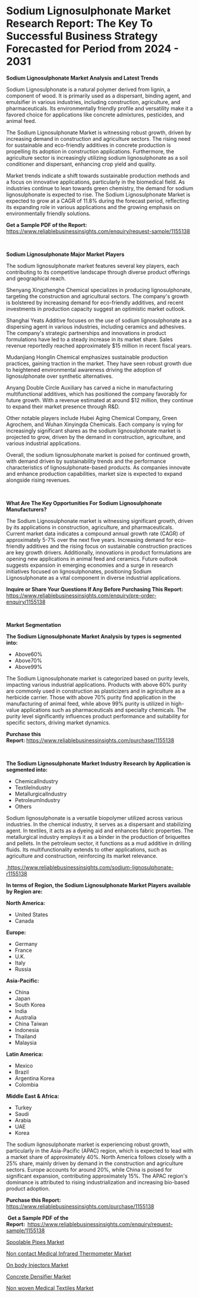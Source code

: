 <p><h1>Sodium Lignosulphonate Market Research Report: The Key To Successful Business Strategy Forecasted for Period from 2024 - 2031</h1></p><p><strong>Sodium Lignosulphonate Market Analysis and Latest Trends</strong></p>
<p><p>Sodium Lignosulphonate is a natural polymer derived from lignin, a component of wood. It is primarily used as a dispersant, binding agent, and emulsifier in various industries, including construction, agriculture, and pharmaceuticals. Its environmentally friendly profile and versatility make it a favored choice for applications like concrete admixtures, pesticides, and animal feed.</p><p>The Sodium Lignosulphonate Market is witnessing robust growth, driven by increasing demand in construction and agriculture sectors. The rising need for sustainable and eco-friendly additives in concrete production is propelling its adoption in construction applications. Furthermore, the agriculture sector is increasingly utilizing sodium lignosulphonate as a soil conditioner and dispersant, enhancing crop yield and quality.</p><p>Market trends indicate a shift towards sustainable production methods and a focus on innovative applications, particularly in the biomedical field. As industries continue to lean towards green chemistry, the demand for sodium lignosulphonate is expected to rise. The Sodium Lignosulphonate Market is expected to grow at a CAGR of 11.8% during the forecast period, reflecting its expanding role in various applications and the growing emphasis on environmentally friendly solutions.</p></p>
<p><strong>Get a Sample PDF of the Report:&nbsp;</strong> <a href="https://www.reliablebusinessinsights.com/enquiry/request-sample/1155138?utm_campaign=117&utm_medium=2&utm_source=Github&utm_content=ia&utm_term=07112024&utm_id=sodium-lignosulphonate">https://www.reliablebusinessinsights.com/enquiry/request-sample/1155138</a></p>
<p>&nbsp;</p>
<p><strong>Sodium Lignosulphonate Major Market Players</strong></p>
<p><p>The sodium lignosulphonate market features several key players, each contributing to its competitive landscape through diverse product offerings and geographical reach. </p><p>Shenyang Xingzhenghe Chemical specializes in producing lignosulphonate, targeting the construction and agricultural sectors. The company's growth is bolstered by increasing demand for eco-friendly additives, and recent investments in production capacity suggest an optimistic market outlook. </p><p>Shanghai Yeats Additive focuses on the use of sodium lignosulphonate as a dispersing agent in various industries, including ceramics and adhesives. The company's strategic partnerships and innovations in product formulations have led to a steady increase in its market share. Sales revenue reportedly reached approximately $15 million in recent fiscal years. </p><p>Mudanjiang Honglin Chemical emphasizes sustainable production practices, gaining traction in the market. They have seen robust growth due to heightened environmental awareness driving the adoption of lignosulphonate over synthetic alternatives. </p><p>Anyang Double Circle Auxiliary has carved a niche in manufacturing multifunctional additives, which has positioned the company favorably for future growth. With a revenue estimated at around $12 million, they continue to expand their market presence through R&D. </p><p>Other notable players include Hubei Aging Chemical Company, Green Agrochem, and Wuhan Xinyingda Chemicals. Each company is vying for increasingly significant shares as the sodium lignosulphonate market is projected to grow, driven by the demand in construction, agriculture, and various industrial applications.</p><p>Overall, the sodium lignosulphonate market is poised for continued growth, with demand driven by sustainability trends and the performance characteristics of lignosulphonate-based products. As companies innovate and enhance production capabilities, market size is expected to expand alongside rising revenues.</p></p>
<p>&nbsp;</p>
<p><strong>What Are The Key Opportunities For Sodium Lignosulphonate Manufacturers?</strong></p>
<p><p>The Sodium Lignosulphonate market is witnessing significant growth, driven by its applications in construction, agriculture, and pharmaceuticals. Current market data indicates a compound annual growth rate (CAGR) of approximately 5-7% over the next five years. Increasing demand for eco-friendly additives and the rising focus on sustainable construction practices are key growth drivers. Additionally, innovations in product formulations are opening new applications in animal feed and ceramics. Future outlook suggests expansion in emerging economies and a surge in research initiatives focused on lignosulphonates, positioning Sodium Lignosulphonate as a vital component in diverse industrial applications.</p></p>
<p><strong>Inquire or Share Your Questions If Any Before Purchasing This Report:</strong> <a href="https://www.reliablebusinessinsights.com/enquiry/pre-order-enquiry/1155138?utm_campaign=117&utm_medium=2&utm_source=Github&utm_content=ia&utm_term=07112024&utm_id=sodium-lignosulphonate">https://www.reliablebusinessinsights.com/enquiry/pre-order-enquiry/1155138</a></p>
<p>&nbsp;</p>
<p><strong>Market Segmentation</strong></p>
<p><strong>The Sodium Lignosulphonate Market Analysis by types is segmented into:</strong></p>
<p><ul><li>Above60%</li><li>Above70%</li><li>Above99%</li></ul></p>
<p><p>The Sodium Lignosulphonate market is categorized based on purity levels, impacting various industrial applications. Products with above 60% purity are commonly used in construction as plasticizers and in agriculture as a herbicide carrier. Those with above 70% purity find application in the manufacturing of animal feed, while above 99% purity is utilized in high-value applications such as pharmaceuticals and specialty chemicals. The purity level significantly influences product performance and suitability for specific sectors, driving market dynamics.</p></p>
<p><strong>Purchase this Report:&nbsp;</strong><a href="https://www.reliablebusinessinsights.com/purchase/1155138?utm_campaign=117&utm_medium=2&utm_source=Github&utm_content=ia&utm_term=07112024&utm_id=sodium-lignosulphonate">https://www.reliablebusinessinsights.com/purchase/1155138</a></p>
<p>&nbsp;</p>
<p><strong>The Sodium Lignosulphonate Market Industry Research by Application is segmented into:</strong></p>
<p><ul><li>ChemicalIndustry</li><li>TextileIndustry</li><li>MetallurgicalIndustry</li><li>PetroleumIndustry</li><li>Others</li></ul></p>
<p><p>Sodium lignosulphonate is a versatile biopolymer utilized across various industries. In the chemical industry, it serves as a dispersant and stabilizing agent. In textiles, it acts as a dyeing aid and enhances fabric properties. The metallurgical industry employs it as a binder in the production of briquettes and pellets. In the petroleum sector, it functions as a mud additive in drilling fluids. Its multifunctionality extends to other applications, such as agriculture and construction, reinforcing its market relevance.</p></p>
<p><a href="https://www.reliablebusinessinsights.com/sodium-lignosulphonate-r1155138?utm_campaign=117&utm_medium=2&utm_source=Github&utm_content=ia&utm_term=07112024&utm_id=sodium-lignosulphonate">&nbsp;https://www.reliablebusinessinsights.com/sodium-lignosulphonate-r1155138</a></p>
<p><strong>In terms of Region, the Sodium Lignosulphonate Market Players available by Region are:</strong></p>
<p>
    <p> <strong> North America: </strong>
        <ul>
            <li>United States</li>
            <li>Canada</li>
        </ul>
        </p> 
    <p> <strong> Europe: </strong>
        <ul>
            <li>Germany</li>
            <li>France</li>
            <li>U.K.</li>
            <li>Italy</li>
            <li>Russia</li>
        </ul>
        </p> 
    <p> <strong> Asia-Pacific: </strong>
        <ul>
            <li>China</li>
            <li>Japan</li>
            <li>South Korea</li>
            <li>India</li>
            <li>Australia</li>
            <li>China Taiwan</li>
            <li>Indonesia</li>
            <li>Thailand</li>
            <li>Malaysia</li>
        </ul>
        </p> 
    <p> <strong> Latin America: </strong>
        <ul>
            <li>Mexico</li>
            <li>Brazil</li>
            <li>Argentina Korea</li>
            <li>Colombia</li>
        </ul>
        </p> 
    <p> <strong> Middle East & Africa: </strong>
        <ul>
            <li>Turkey</li>
            <li>Saudi</li>
            <li>Arabia</li>
            <li>UAE</li>
            <li>Korea</li>
        </ul>
    </p>
    </p>
<p><p>The sodium lignosulphonate market is experiencing robust growth, particularly in the Asia-Pacific (APAC) region, which is expected to lead with a market share of approximately 40%. North America follows closely with a 25% share, mainly driven by demand in the construction and agriculture sectors. Europe accounts for around 20%, while China is poised for significant expansion, contributing approximately 15%. The APAC region's dominance is attributed to rising industrialization and increasing bio-based product adoption.</p></p>
<p><strong>Purchase this Report: </strong><a href="https://www.reliablebusinessinsights.com/purchase/1155138?utm_campaign=117&utm_medium=2&utm_source=Github&utm_content=ia&utm_term=07112024&utm_id=sodium-lignosulphonate">https://www.reliablebusinessinsights.com/purchase/1155138</a></p>
<p>&nbsp;<strong>Get a Sample PDF of the Report:&nbsp;&nbsp;</strong><a href="https://www.reliablebusinessinsights.com/enquiry/request-sample/1155138?utm_campaign=117&utm_medium=2&utm_source=Github&utm_content=ia&utm_term=07112024&utm_id=sodium-lignosulphonate">https://www.reliablebusinessinsights.com/enquiry/request-sample/1155138</a></p>
<p><strong></strong></p>
<p><p><a href="https://github.com/ryanbell8967/Market-Research-Report-List-1/blob/main/spoolable-pipes-market.md?utm_campaign=117&utm_medium=2&utm_source=Github&utm_content=ia&utm_term=07112024&utm_id=sodium-lignosulphonate">Spoolable Pipes Market</a></p><p><a href="https://issuu.com/reportprime-2/docs/non-contact-medical-infrared-thermo_d830f264fb1056?utm_campaign=117&utm_medium=2&utm_source=Github&utm_content=ia&utm_term=07112024&utm_id=sodium-lignosulphonate">Non contact Medical Infrared Thermometer Market</a></p><p><a href="https://issuu.com/reportprime-2/docs/on-body-injectors-market-size-2030._1171979bdbb16d?utm_campaign=117&utm_medium=2&utm_source=Github&utm_content=ia&utm_term=07112024&utm_id=sodium-lignosulphonate">On body Injectors Market</a></p><p><a href="https://github.com/yoshih12/Market-Research-Report-List-4/blob/main/concrete-densifier-market.md?utm_campaign=117&utm_medium=2&utm_source=Github&utm_content=ia&utm_term=07112024&utm_id=sodium-lignosulphonate">Concrete Densifier Market</a></p><p><a href="https://issuu.com/reportprime-2/docs/non-woven-medical-textiles-market-s_22cb9e5b51c3dd?utm_campaign=117&utm_medium=2&utm_source=Github&utm_content=ia&utm_term=07112024&utm_id=sodium-lignosulphonate">Non woven Medical Textiles Market</a></p></p>